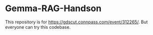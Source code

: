 # Gemma-RAG-Handson
This repository is for https://gdscut.connpass.com/event/312265/. But everyone can try this codebase. 
